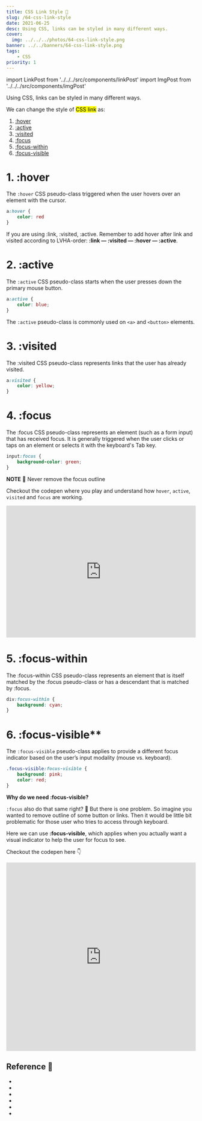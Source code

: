 ```yaml
---
title: CSS Link Style 🎨
slug: /64-css-link-style
date: 2021-06-25
desc: Using CSS, links can be styled in many different ways.
cover:
  img: ../../../photos/64-css-link-style.png
banner: ../../banners/64-css-link-style.png
tags:
    - CSS
priority: 1
---
```


import LinkPost from '../../../src/components/linkPost'
import ImgPost from '../../../src/components/imgPost'

<p><span class='first-letter'>U</span>sing CSS, links can be styled in many different ways.</p>

We can change the style of <mark>CSS link</mark> as:

1. <a href="#hover">:hover</a>
2. <a href="#active">:active</a>
3. <a href="#visited">:visited</a>
4. <a href="#focus">:focus</a>
5. <a href="#focus-within">:focus-within</a>
6. <a href="#focus-visible">:focus-visible</a>

<h1 id="hover">1. :hover</h1>

The `:hover` CSS pseudo-class triggered when the user hovers over an element with the cursor.

```css
a:hover {
    color: red
}
```

If you are using :link, :visited, :active. Remember to add hover after link and visited according to LVHA-order: **:link — :visited — :hover — :active**.

<h1 id="active">2. :active</h1>

The `:active` CSS pseudo-class starts when the user presses down the primary mouse button.

```css
a:active {
    color: blue;
}
```

The `:active` pseudo-class is commonly used on `<a>` and `<button>` elements.

<h1 id="visited">3. :visited </h1>

The :visited CSS pseudo-class represents links that the user has already visited.

```css
a:visited {
    color: yellow;
}
```

<h1 id="focus">4. :focus </h1>

The :focus CSS pseudo-class represents an element (such as a form input) that has received focus. It is generally triggered when the user clicks or taps on an element or selects it with the keyboard's Tab key.

```css
input:focus {
    background-color: green;
}
```

**NOTE** 📝 Never remove the focus outline

Checkout the codepen where you play and understand how `hover`, `active`, `visited` and `focus` are working.

<iframe height="350" style="width: 100%;" scrolling="no" title="CSS Link" src="https://codepen.io/suprabhasupi/embed/GRWajdE?defaultTab=html%2Cresult&theme-id=dark" frameborder="no" loading="lazy" allowtransparency="true" allowfullscreen="true">
  See the Pen <a href="https://codepen.io/suprabhasupi/pen/GRWajdE">
  CSS Link</a> by suprabha (<a href="https://codepen.io/suprabhasupi">@suprabhasupi</a>)
  on <a href="https://codepen.io">CodePen</a>.
</iframe>

<h1 id="focus-within">5. :focus-within</h1>

The :focus-within CSS pseudo-class represents an element that is itself matched by the :focus pseudo-class or has a descendant that is matched by :focus.

```css
div:focus-within {
    background: cyan;
}
```

<h1 id="focus-visible">6. :focus-visible**</h1>

The `:focus-visible` pseudo-class applies to provide a different focus indicator based on the user’s input modality (mouse vs. keyboard).

```css
.focus-visible:focus-visible {
    background: pink;
    color: red;
}
```

**Why do we need :focus-visible?**

`:focus` also do that same right? 🤔
But there is one problem. So imagine you wanted to remove outline of some button or links. Then it would be little bit problematic for those user who tries to access through keyboard. 

Here we can use **:focus-visible**, which applies when you actually want a visual indicator to help the user for focus to see.

Checkout the codepen here 👇

<iframe height="500" style="width: 100%;" scrolling="no" title="css focus within and visible" src="https://codepen.io/suprabhasupi/embed/LYWoRrG?defaultTab=html%2Cresult&theme-id=dark" frameborder="no" loading="lazy" allowtransparency="true" allowfullscreen="true">
  See the Pen <a href="https://codepen.io/suprabhasupi/pen/LYWoRrG">
  css focus within and visible</a> by suprabha (<a href="https://codepen.io/suprabhasupi">@suprabhasupi</a>)
  on <a href="https://codepen.io">CodePen</a>.
</iframe>

## Reference 🧐

- <LinkPost href="https://developer.mozilla.org/en-US/docs/Web/CSS/:hover" name="MDN Doc hover" />
- <LinkPost href="https://developer.mozilla.org/en-US/docs/Web/CSS/:focus" name="MDN Doc focus" />
- <LinkPost href="https://developer.mozilla.org/en-US/docs/Web/CSS/:active" name="MDN Doc active" />
- <LinkPost href="https://developer.mozilla.org/en-US/docs/Web/CSS/:visited" name="MDN Doc visited" />
- <LinkPost href="https://developer.mozilla.org/en-US/docs/Web/CSS/:focus-visible" name="MDN Doc focus-visible" />
- <LinkPost href="https://developer.mozilla.org/en-US/docs/Web/CSS/:focus-within" name="MDN Doc focus-within" />
